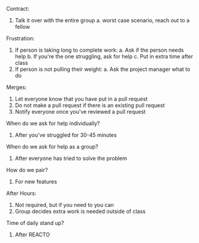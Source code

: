 Contract:

1. Talk it over with the entire group
  a. worst case scenario, reach out to a fellow


Frustration:

1.  If person is taking long to complete work:
  a. Ask if the person needs help
  b. If you're the one struggling, ask for help
  c. Put in extra time after class
2. If person is not pulling their weight:
  a. Ask the project manager what to do


Merges:

1. Let everyone know that you have put in a pull request
2. Do not make a pull request if there is an existing pull request
3. Notify everyone once you've reviewed a pull request


When do we ask for help individually?

1. After you've struggled for 30-45 minutes


When do we ask for help as a group?

1. After everyone has tried to solve the problem


How do we pair?

1. For new features


After Hours:

1. Not required, but if you need to you can
2. Group decides extra work is needed outside of class


Time of daily stand up?

1. After REACTO

